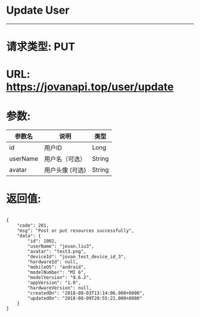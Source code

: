 # Update User
---
# 请求类型: PUT
# URL: https://jovanapi.top/user/update
# 参数:
参数名 | 说明                   | 类型
----- |----------------------- | ----
id | 用户ID   | Long
userName | 用户名（可选）  | String
avatar   | 用户头像 (可选)         | String
# 返回值:
<pre><code>
{
    "code": 201,
    "msg": "Post or put resources successfully",
    "data": {
        "id": 1002,
        "userName": "jovan.liu3",
        "avatar": "test3.png",
        "deviceId": "jovan_test_device_id_3",
        "hardwareId": null,
        "mobileOS": "android",
        "modelNumber": "MI 6",
        "modelVersion": "9.6.2",
        "appVersion": "1.0",
        "hardwareVersion": null,
        "createdOn": "2018-08-03T13:14:06.000+0800",
        "updatedOn": "2018-08-09T20:55:21.000+0800"
    }
}
</code></pre>
